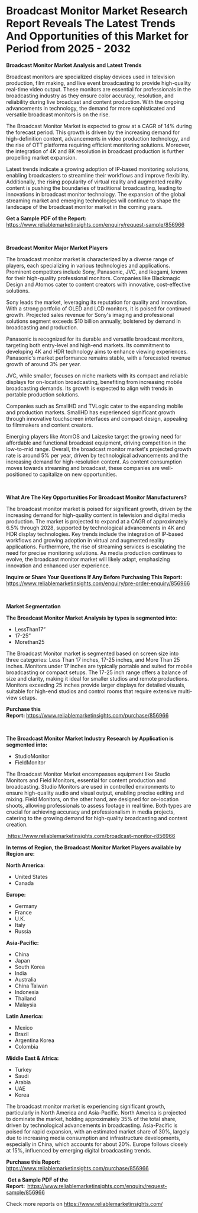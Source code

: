 <p><h1>Broadcast Monitor Market Research Report Reveals The Latest Trends And Opportunities of this Market for Period from 2025 - 2032</h1></p><p><strong>Broadcast Monitor Market Analysis and Latest Trends</strong></p>
<p><p>Broadcast monitors are specialized display devices used in television production, film making, and live event broadcasting to provide high-quality real-time video output. These monitors are essential for professionals in the broadcasting industry as they ensure color accuracy, resolution, and reliability during live broadcast and content production. With the ongoing advancements in technology, the demand for more sophisticated and versatile broadcast monitors is on the rise.</p><p>The Broadcast Monitor Market is expected to grow at a CAGR of 14% during the forecast period. This growth is driven by the increasing demand for high-definition content, advancements in video production technology, and the rise of OTT platforms requiring efficient monitoring solutions. Moreover, the integration of 4K and 8K resolution in broadcast production is further propelling market expansion.</p><p>Latest trends indicate a growing adoption of IP-based monitoring solutions, enabling broadcasters to streamline their workflows and improve flexibility. Additionally, the rising popularity of virtual reality and augmented reality content is pushing the boundaries of traditional broadcasting, leading to innovations in broadcast monitor technology. The expansion of the global streaming market and emerging technologies will continue to shape the landscape of the broadcast monitor market in the coming years.</p></p>
<p><strong>Get a Sample PDF of the Report:&nbsp;</strong> <a href="https://www.reliablemarketinsights.com/enquiry/request-sample/856966?utm_campaign=2885&utm_medium=2&utm_source=Github&utm_content=ia&utm_term=08042025&utm_id=broadcast-monitor">https://www.reliablemarketinsights.com/enquiry/request-sample/856966</a></p>
<p>&nbsp;</p>
<p><strong>Broadcast Monitor Major Market Players</strong></p>
<p><p>The broadcast monitor market is characterized by a diverse range of players, each specializing in various technologies and applications. Prominent competitors include Sony, Panasonic, JVC, and Ikegami, known for their high-quality professional monitors. Companies like Blackmagic Design and Atomos cater to content creators with innovative, cost-effective solutions. </p><p>Sony leads the market, leveraging its reputation for quality and innovation. With a strong portfolio of OLED and LCD monitors, it is poised for continued growth. Projected sales revenue for Sony's imaging and professional solutions segment exceeds $10 billion annually, bolstered by demand in broadcasting and production.</p><p>Panasonic is recognized for its durable and versatile broadcast monitors, targeting both entry-level and high-end markets. Its commitment to developing 4K and HDR technology aims to enhance viewing experiences. Panasonic's market performance remains stable, with a forecasted revenue growth of around 3% per year.</p><p>JVC, while smaller, focuses on niche markets with its compact and reliable displays for on-location broadcasting, benefiting from increasing mobile broadcasting demands. Its growth is expected to align with trends in portable production solutions.</p><p>Companies such as SmallHD and TVLogic cater to the expanding mobile and production markets. SmallHD has experienced significant growth through innovative touchscreen interfaces and compact design, appealing to filmmakers and content creators. </p><p>Emerging players like AtomOS and Laizeske target the growing need for affordable and functional broadcast equipment, driving competition in the low-to-mid range. Overall, the broadcast monitor market's projected growth rate is around 5% per year, driven by technological advancements and the increasing demand for high-resolution content. As content consumption moves towards streaming and broadcast, these companies are well-positioned to capitalize on new opportunities.</p></p>
<p>&nbsp;</p>
<p><strong>What Are The Key Opportunities For Broadcast Monitor Manufacturers?</strong></p>
<p><p>The broadcast monitor market is poised for significant growth, driven by the increasing demand for high-quality content in television and digital media production. The market is projected to expand at a CAGR of approximately 6.5% through 2028, supported by technological advancements in 4K and HDR display technologies. Key trends include the integration of IP-based workflows and growing adoption in virtual and augmented reality applications. Furthermore, the rise of streaming services is escalating the need for precise monitoring solutions. As media production continues to evolve, the broadcast monitor market will likely adapt, emphasizing innovation and enhanced user experience.</p></p>
<p><strong>Inquire or Share Your Questions If Any Before Purchasing This Report:</strong> <a href="https://www.reliablemarketinsights.com/enquiry/pre-order-enquiry/856966?utm_campaign=2885&utm_medium=2&utm_source=Github&utm_content=ia&utm_term=08042025&utm_id=broadcast-monitor">https://www.reliablemarketinsights.com/enquiry/pre-order-enquiry/856966</a></p>
<p>&nbsp;</p>
<p><strong>Market Segmentation</strong></p>
<p><strong>The Broadcast Monitor Market Analysis by types is segmented into:</strong></p>
<p><ul><li>LessThan17”</li><li>17-25”</li><li>Morethan25</li></ul></p>
<p><p>The Broadcast Monitor market is segmented based on screen size into three categories: Less Than 17 inches, 17-25 inches, and More Than 25 inches. Monitors under 17 inches are typically portable and suited for mobile broadcasting or compact setups. The 17-25 inch range offers a balance of size and clarity, making it ideal for smaller studios and remote productions. Monitors exceeding 25 inches provide larger displays for detailed visuals, suitable for high-end studios and control rooms that require extensive multi-view setups.</p></p>
<p><strong>Purchase this Report:&nbsp;</strong><a href="https://www.reliablemarketinsights.com/purchase/856966?utm_campaign=2885&utm_medium=2&utm_source=Github&utm_content=ia&utm_term=08042025&utm_id=broadcast-monitor">https://www.reliablemarketinsights.com/purchase/856966</a></p>
<p>&nbsp;</p>
<p><strong>The Broadcast Monitor Market Industry Research by Application is segmented into:</strong></p>
<p><ul><li>StudioMonitor</li><li>FieldMonitor</li></ul></p>
<p><p>The Broadcast Monitor Market encompasses equipment like Studio Monitors and Field Monitors, essential for content production and broadcasting. Studio Monitors are used in controlled environments to ensure high-quality audio and visual output, enabling precise editing and mixing. Field Monitors, on the other hand, are designed for on-location shoots, allowing professionals to assess footage in real time. Both types are crucial for achieving accuracy and professionalism in media projects, catering to the growing demand for high-quality broadcasting and content creation.</p></p>
<p><a href="https://www.reliablemarketinsights.com/broadcast-monitor-r856966?utm_campaign=2885&utm_medium=2&utm_source=Github&utm_content=ia&utm_term=08042025&utm_id=broadcast-monitor">&nbsp;https://www.reliablemarketinsights.com/broadcast-monitor-r856966</a></p>
<p><strong>In terms of Region, the Broadcast Monitor Market Players available by Region are:</strong></p>
<p>
    <p> <strong> North America: </strong>
        <ul>
            <li>United States</li>
            <li>Canada</li>
        </ul>
        </p> 
    <p> <strong> Europe: </strong>
        <ul>
            <li>Germany</li>
            <li>France</li>
            <li>U.K.</li>
            <li>Italy</li>
            <li>Russia</li>
        </ul>
        </p> 
    <p> <strong> Asia-Pacific: </strong>
        <ul>
            <li>China</li>
            <li>Japan</li>
            <li>South Korea</li>
            <li>India</li>
            <li>Australia</li>
            <li>China Taiwan</li>
            <li>Indonesia</li>
            <li>Thailand</li>
            <li>Malaysia</li>
        </ul>
        </p> 
    <p> <strong> Latin America: </strong>
        <ul>
            <li>Mexico</li>
            <li>Brazil</li>
            <li>Argentina Korea</li>
            <li>Colombia</li>
        </ul>
        </p> 
    <p> <strong> Middle East & Africa: </strong>
        <ul>
            <li>Turkey</li>
            <li>Saudi</li>
            <li>Arabia</li>
            <li>UAE</li>
            <li>Korea</li>
        </ul>
    </p>
    </p>
<p><p>The broadcast monitor market is experiencing significant growth, particularly in North America and Asia-Pacific. North America is projected to dominate the market, holding approximately 35% of the total share, driven by technological advancements in broadcasting. Asia-Pacific is poised for rapid expansion, with an estimated market share of 30%, largely due to increasing media consumption and infrastructure developments, especially in China, which accounts for about 20%. Europe follows closely at 15%, influenced by emerging digital broadcasting trends.</p></p>
<p><strong>Purchase this Report: </strong><a href="https://www.reliablemarketinsights.com/purchase/856966?utm_campaign=2885&utm_medium=2&utm_source=Github&utm_content=ia&utm_term=08042025&utm_id=broadcast-monitor">https://www.reliablemarketinsights.com/purchase/856966</a></p>
<p>&nbsp;<strong>Get a Sample PDF of the Report:&nbsp;&nbsp;</strong><a href="https://www.reliablemarketinsights.com/enquiry/request-sample/856966?utm_campaign=2885&utm_medium=2&utm_source=Github&utm_content=ia&utm_term=08042025&utm_id=broadcast-monitor">https://www.reliablemarketinsights.com/enquiry/request-sample/856966</a></p>
<p><strong></strong></p>
<p>Check more reports on <a href="https://www.reliablemarketinsights.com/?utm_campaign=2885&utm_medium=2&utm_source=Github&utm_content=ia&utm_term=08042025&utm_id=broadcast-monitor">https://www.reliablemarketinsights.com/</a></p>